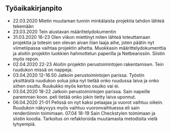 ## Työaikakirjanpito  ##

* 22.03.2020 Mietin muutaman tunnin minkälaista projektia tahdon lähteä tekemään
* 23.03.2020 Tein alustavan määrittelydokumentin
* 31.03.2020 16-23  Olen viikon miettinyt miten lähteä toteuttamaan projektia ja totesin sen olevan aivan liian laaja aihe, joten päätin nyt viimetiipassa vaihtaa projektin aihetta. Muokkasin määrittelydokumenttia ja aloitin projektin luokkien hahmottelun paperilla ja Netbeanssiin. Siistin myös repon.
* 02.04.2020 22-23 Aloitin projektin perustoimintojen rakentamisen. Tein ruudukon missä on nappeja.
* 03.04.2020 12-16.50 Jatkoin perustoimintojen parissa. Työstin yksittäistä ruudukon solua joka nyt tietää onko ruudussa laiva ja onko siihen osuttu. Ruukukko myös kertoo osuiko vai ei.
* 03.04.2020 18-22 Jatkoin perustoimintojen parissa. Sain napeille paremman koon. peli tietää onko jokin tietty laiva uponnut.
* 06.04.2020 21-01 Pelissä on nyt kaksi pelaajaa ja vuorot vaihtuu oikein. Ruudukon näkyvyys myös vaihtuu vuoronvaihtuessa eli sain renderöinnin toimimaan. 
07.04 18-19 Sain Checkstylen toimimaan ja siistin koodia. Tarkoitus on refaktoroida muutamasta metodisita vielä lyhyempiä.
